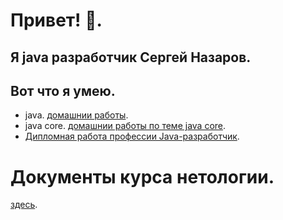 # Привет! 👋.
## Я java разработчик Сергей Назаров.
## Вот что я умею.
- java. [домашнии работы](https://github.com/Rik137/Rik137/commit/639ac5098bbb7082607aff7e1fe31c597be34dda).
- java core. [домашнии работы по теме java core](https://github.com/Rik137/Rik137/commit/2a170047686b1faa086f20078e20f54e4e2cfb79).
- [Дипломная работа профессии Java-разработчик](). 
#
# Документы курса нетологии.
[здесь](https://drive.google.com/file/d/1yRL0kPC1RSE0u7WEQuZkq6HLo9iopgBa/view?usp=share_link).

